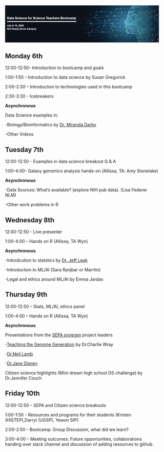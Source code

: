 ![AwesomeLogo](images/logo.png)


## Monday 6th


12:00-12:50- Introduction to bootcamp and goals 

1:00-1:50 – Introduction to data science by Susan Gregurick

2:00-2:30 – Introduction to technologies used in this bootcamp

2:30-3:30 - Icebreakers


**Asynchronous**

Data Science examples in:

-Biology/Bioinformatics by [Dr. Miranda Darby](https://www.hood.edu/academics/faculty/miranda-darby)

-Other Videos


## Tuesday 7th

12:00-12:50 - Examples in data science breakout Q & A

1:00-4:00- Galaxy genomics analysis hands-on (Allissa, TA: Amy Stonelake)

**Asynchronous**

-Data Sources: What’s available? (explore NIH pub data). (Lisa Federer NLM)

-Other work problems in R


## Wednesday 8th

12:00-12:50 - Live presenter

1:00-4:00 – Hands on R (Allissa, TA Wyn)

**Asynchronous**

-Introdcution to statstics by [Dr. Jeff Leek](http://jtleek.com/index.html)

-Introduction to ML/AI (Sara Ranjbar or Marrtin)

-Legal and ethics around ML/AI by Emma Jardas



## Thursday 9th

12:00-12:50 – Stats, ML/AI, ethics panel 

1:00-4:00 – Hands on R (Allissa, TA Wyn)

**Asynchronous**

Presentations from the [SEPA program](https://nihsepa.org/) project leaders 

-[Teaching the Genome Generation](https://youtu.be/ce4nBjAfKKU) by Dr.Charlie Wray

-[Dr.Neil Lamb](https://youtu.be/yRDknL8YZm4)

-[Dr.Jane Disney]()

Citizen science highlights (Mini-dream high school DS challenge) by Dr.Jennifer Couch



## Friday 10th
12:00-12:50 – SEPA and Citizen science breakouts

1:00-1:50 - Resources and programs for their students (Kristen (HISTEP),Darryl (UGSP), Yewon SIP)

2:00-2:50 – Bootcamp: Group Discussion, what did we learn?

3:00-4:00 – Meeting outcomes: Future opportunities, collaborations handing over slack channel and discussion of adding resources to github.
